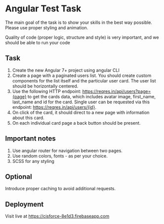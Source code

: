 # Angular Test Task
The main goal of the task is to show your skills in the best way possible. Please use proper styling and animation.

Quality of code (proper logic, structure and style) is very important, and we should be able to run your code

## Task

1. Create the new Angular 7+ project using angular CLI
2. Create a page with a paginated users list. You should create custom components for the list itself and the particular user card. The user list should be horizontally centered.
3. Use the following HTTP endpoint: https://reqres.in/api/users?page={page} to get the cards data, which includes avatar image, first_name, last_name and id for the card. Single user can be requested via this endpoint: https://reqres.in/api/users/{id}.
4. On click of the card, it should direct to a new page with information about this card.
5. On each individual card page a back button should be present.

## Important notes
1. Use angular router for navigation between two pages.
2. Use random colors, fonts - as per your choice.
3. SCSS for any styling

## Optional
Introduce proper caching to avoid additional requests.

## Deployment
Visit live at https://cisforce-8e1d3.firebaseapp.com